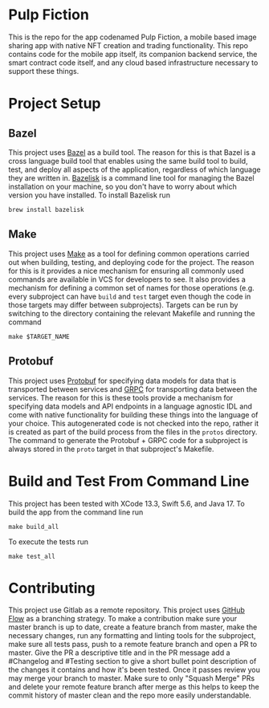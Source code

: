 # Pulp Fiction
This is the repo for the app codenamed Pulp Fiction, a mobile based image sharing app with native NFT creation and trading functionality. This repo contains code for the mobile app itself, its companion backend service, the smart contract code itself, and any cloud based infrastructure necessary to support these things.

# Project Setup
## Bazel
This project uses [Bazel](https://bazel.build/) as a build tool. The reason for this is that Bazel is a cross language build tool that enables using the same build tool to build, test, and deploy all aspects of the application, regardless of which language they are written in. [Bazelisk](https://formulae.brew.sh/formula/bazelisk) is a command line tool for managing the Bazel installation on your machine, so you don't have to worry about which version you have installed. To install Bazelisk run
```
brew install bazelisk
```
## Make
This project uses [Make](https://makefiletutorial.com/) as a tool for defining common operations carried out when building, testing, and deploying code for the project. The reason for this is it provides a nice mechanism for ensuring all commonly used commands are available in VCS for developers to see. It also provides a mechanism for defining a common set of names for those operations (e.g. every subproject can have `build` and `test` target even though the code in those targets may differ between subprojects). Targets can be run by switching to the directory containing the relevant Makefile and running the command
````
make $TARGET_NAME
````
## Protobuf
This project uses [Protobuf](https://developers.google.com/protocol-buffers) for specifying data models for data that is transported between services and [GRPC](https://grpc.io/) for transporting data between the services. The reason for this is these tools provide a mechanism for specifying data models and API endpoints in a language agnostic IDL and come with native functionality for building these things into the language of your choice. This autogenerated code is not checked into the repo, rather it is created as part of the build process from the files in the `protos` directory. The command to generate the Protobuf + GRPC code for a subproject is always stored in the `proto` target in that subproject's Makefile.
# Build and Test From Command Line
This project has been tested with XCode 13.3, Swift 5.6, and Java 17. To build the app from the command line run
```
make build_all
```
To execute the tests run
```
make test_all
```
# Contributing
This project use Gitlab as a remote repository. This project uses [GitHub Flow](https://docs.github.com/en/get-started/quickstart/github-flow) as a branching strategy. To make a contribution make sure your master branch is up to date, create a feature branch from master, make the necessary changes, run any formatting and linting tools for the subproject, make sure all tests pass, push to a remote feature branch and open a PR to master. Give the PR a descriptive title and in the PR message add a #Changelog and #Testing section to give a short bullet point description of the changes it contains and how it's been tested. Once it passes review you may merge your branch to master. Make sure to only "Squash Merge" PRs and delete your remote feature branch after merge as this helps to keep the commit history of master clean and the repo more easily understandable.
